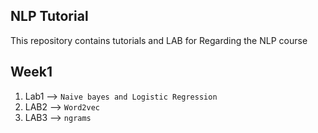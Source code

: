 ## NLP Tutorial
This repository contains tutorials and LAB for Regarding the NLP course
## Week1
1. Lab1 --> `Naive bayes and Logistic Regression`
2. LAB2 --> `Word2vec`
3. LAB3 --> `ngrams`

